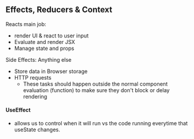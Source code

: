 ## Effects, Reducers & Context

Reacts main job:
- render UI & react to user input
- Evaluate and render JSX
- Manage state and props

Side Effects: Anything else 
- Store data in Browser storage
- HTTP requests
  - These tasks should happen outside the normal component evaluation (function) to make sure they don't block or delay rendering 

#### UseEffect
- allows us to control when it will run vs the code running everytime that useState changes. 